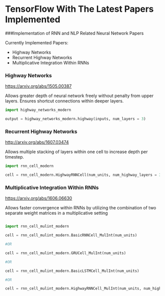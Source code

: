 # TensorFlow With The Latest Papers Implemented

###Implementation of RNN and NLP Related Neural Network Papers

Currently Implemented Papers:

* Highway Networks
* Recurrent Highway Networks
* Multiplicative Integration Within RNNs


### Highway Networks

https://arxiv.org/abs/1505.00387

Allows greater depth of neural network freely without penalty from upper layers. Ensures shortcut connections within deeper layers.

```python
import highway_networks_modern

output = highway_networks_modern.highway(inputs, num_layers = 3)
```



### Recurrent Highway Networks 

http://arxiv.org/abs/1607.03474

Allows multiple stacking of layers within one cell to increase depth per timestep. 

```python
import rnn_cell_modern

cell = rnn_cell_modern.HighwayRNNCell(num_units, num_highway_layers = 3)
```


### Multiplicative Integration Within RNNs

https://arxiv.org/abs/1606.06630

Allows faster convergence within RNNs by utilizing the combination of two separate weight matrices in a multiplicative setting

```python

import rnn_cell_mulint_modern

cell = rnn_cell_mulint_modern.BasicRNNCell_MulInt(num_units)

#OR

cell = rnn_cell_mulint_modern.GRUCell_MulInt(num_units)

#OR

cell = rnn_cell_mulint_modern.BasicLSTMCell_MulInt(num_units)

#OR

cell = rnn_cell_mulint_modern.HighwayRNNCell_MulInt(num_units, num_highway_layers = 3)

```
